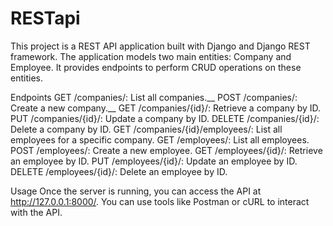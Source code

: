 # RESTapi

This project is a REST API application built with Django and Django REST framework. The application models two main entities: Company and Employee. It provides endpoints to perform CRUD operations on these entities.

Endpoints
GET /companies/: List all companies.__
POST /companies/: Create a new company.__
GET /companies/{id}/: Retrieve a company by ID.
PUT /companies/{id}/: Update a company by ID.
DELETE /companies/{id}/: Delete a company by ID.
GET /companies/{id}/employees/: List all employees for a specific company.
GET /employees/: List all employees.
POST /employees/: Create a new employee.
GET /employees/{id}/: Retrieve an employee by ID.
PUT /employees/{id}/: Update an employee by ID.
DELETE /employees/{id}/: Delete an employee by ID.

Usage
Once the server is running, you can access the API at http://127.0.0.1:8000/. You can use tools like Postman or cURL to interact with the API.
